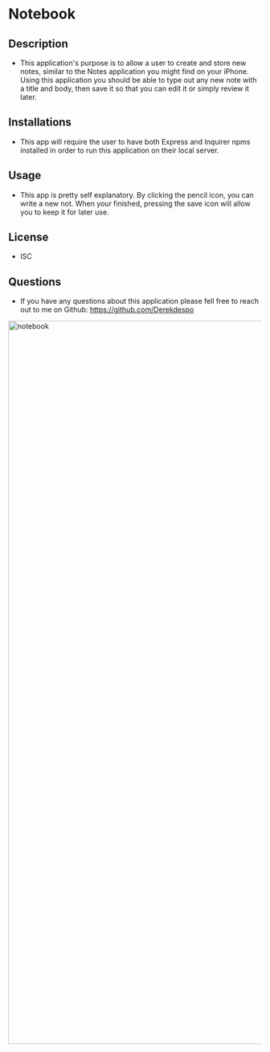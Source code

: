 # Notebook
## Description
* This application's purpose is to allow a user to create and store new notes, similar to the Notes application you might find on your iPhone. Using this application you should be able to type out any new note with a title and body, then save it so that you can edit it or simply review it later.
## Installations
* This app will require the user to have both Express and Inquirer npms installed in order to run this application on their local server.
## Usage
* This app is pretty self explanatory. By clicking the pencil icon, you can write a new not. When your finished, pressing the save icon will allow you to keep it for later use.
## License
* ISC
## Questions
* If you have any questions about this application please fell free to reach out to me on Github: https://github.com/Derekdespo


<img width="1440" alt="notebook" src="https://user-images.githubusercontent.com/65831812/87496008-af44db80-c620-11ea-92c1-b1a29634d7b5.png">

